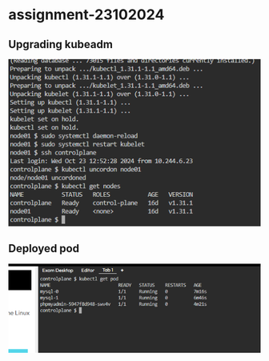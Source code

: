 # assignment-23102024

## Upgrading kubeadm

![alt text](https://github.com/mdaimanz/assignment-23102024/blob/main/mysql/Upgrade%20kubeadm%20version.png?raw=true)



## Deployed pod

![alt text](https://github.com/mdaimanz/assignment-23102024/blob/main/mysql/get-pod.png?raw=true)